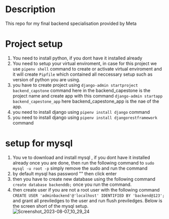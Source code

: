 # Description
This repo for my final backend specialisation provided by Meta 

# Project setup 
1. You need  to install python, if you dont have it installed already
2. You need  to setup your virtual enviroment, in case for this project we use `pipenv shell` command to create or activate virtual enviroment and it will create  `Pipfile` which contained all neccessary setup such as version of python you are using.
3. you have to create project using `django-admin startproject backend_capstone` command here in the backend_capestone is the project name and create app with this command  `django-admin startapp backend_capestone_app` here backend_capestone_app is the nae of the app.
4. you need to install django using `pipenv install django` command
5. you need to install django using `pipenv install djangorestframework` command

# setup for mysql
1. You ve to download and install mysql , if you dont have it installed already once you are done, then run the following command to `sudo mysql -u root -p` simply remove the sudo and run the command 
2. by default mysql has password "" then click enter
3. then you have to create new database using the following command `create database backenddb;` once you run the command.
4. then create user if you are not a root user with the following command `CREATE USER 'adminbackend'@'localhost' IDENTIFIED BY 'backend@123';` and grant all previledges to the user and run flush previledges. Below is the screen short of the mysql setup.
![Screenshot_2023-08-07_10_29_24](https://github.com/alaminthespecial/backend_capstone/assets/82694244/1ba04843-91e3-4065-999c-3e1ca526ea4b)

